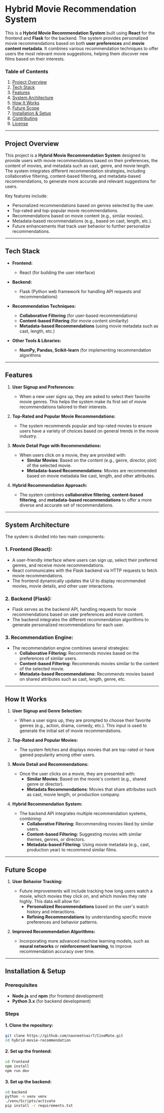 # Hybrid Movie Recommendation System

This is a **Hybrid Movie Recommendation System** built using **React** for the frontend and **Flask** for the backend. The system provides personalized movie recommendations based on both **user preferences** and **movie content metadata**. It combines various recommendation techniques to offer users the most relevant movie suggestions, helping them discover new films based on their interests.

### Table of Contents

1. [Project Overview](#project-overview)
2. [Tech Stack](#tech-stack)
3. [Features](#features)
4. [System Architecture](#system-architecture)
5. [How It Works](#how-it-works)
6. [Future Scope](#future-scope)
7. [Installation & Setup](#installation--setup)
8. [Contributing](#contributing)
9. [License](#license)

---

## Project Overview

This project is a **Hybrid Movie Recommendation System** designed to provide users with movie recommendations based on their preferences, the content of movies, and metadata such as cast, genre, and movie length. The system integrates different recommendation strategies, including collaborative filtering, content-based filtering, and metadata-based recommendations, to generate more accurate and relevant suggestions for users.

Key features include:
- Personalized recommendations based on genres selected by the user.
- Top-rated and top-popular movie recommendations.
- Recommendations based on movie content (e.g., similar movies).
- Metadata-based recommendations (e.g., based on cast, length, etc.).
- Future enhancements that track user behavior to further personalize recommendations.

---

## Tech Stack

- **Frontend:** 
  - React (for building the user interface)
  
- **Backend:** 
  - Flask (Python web framework for handling API requests and recommendations)

- **Recommendation Techniques:**
  - **Collaborative Filtering** (for user-based recommendations)
  - **Content-based Filtering** (for movie content similarity)
  - **Metadata-based Recommendations** (using movie metadata such as cast, length, etc.)

- **Other Tools & Libraries:**
  - **NumPy, Pandas, Scikit-learn** (for implementing recommendation algorithms
  
---

## Features

1. **User Signup and Preferences:** 
   - When a new user signs up, they are asked to select their favorite movie genres. This helps the system make its first set of movie recommendations tailored to their interests.
   
2. **Top-Rated and Popular Movie Recommendations:** 
   - The system recommends popular and top-rated movies to ensure users have a variety of choices based on general trends in the movie industry.

3. **Movie Detail Page with Recommendations:**
   - When users click on a movie, they are provided with:
     - **Similar Movies**: Based on the content (e.g., genre, director, plot) of the selected movie.
     - **Metadata-based Recommendations**: Movies are recommended based on movie metadata like cast, length, and other attributes.
   
4. **Hybrid Recommendation Approach:**
   - The system combines **collaborative filtering**, **content-based filtering**, and **metadata-based recommendations** to offer a more diverse and accurate set of recommendations.

---

## System Architecture

The system is divided into two main components:

### 1. **Frontend (React):**
   - A user-friendly interface where users can sign up, select their preferred genres, and receive movie recommendations.
   - React communicates with the Flask backend via HTTP requests to fetch movie recommendations.
   - The frontend dynamically updates the UI to display recommended movies, movie details, and other user interactions.

### 2. **Backend (Flask):**
   - Flask serves as the backend API, handling requests for movie recommendations based on user preferences and movie content.
   - The backend integrates the different recommendation algorithms to generate personalized recommendations for each user.

### 3. **Recommendation Engine:**
   - The recommendation engine combines several strategies:
     - **Collaborative Filtering:** Recommends movies based on the preferences of similar users.
     - **Content-based Filtering:** Recommends movies similar to the content of the selected movie.
     - **Metadata-based Recommendations:** Recommends movies based on shared attributes such as cast, length, genre, etc.

---

## How It Works

1. **User Signup and Genre Selection:**
   - When a user signs up, they are prompted to choose their favorite genres (e.g., action, drama, comedy, etc.). This input is used to generate the initial set of movie recommendations.

2. **Top-Rated and Popular Movies:**
   - The system fetches and displays movies that are top-rated or have gained popularity among other users.

3. **Movie Detail and Recommendations:**
   - Once the user clicks on a movie, they are presented with:
     - **Similar Movies**: Based on the movie's content (e.g., shared genre or director).
     - **Metadata Recommendations**: Movies that share attributes such as cast, movie length, or production company.
   
4. **Hybrid Recommendation System:**
   - The backend API integrates multiple recommendation systems, combining:
     - **Collaborative Filtering:** Recommending movies liked by similar users.
     - **Content-based Filtering:** Suggesting movies with similar themes, genres, or directors.
     - **Metadata-based Filtering:** Using movie metadata (e.g., cast, production year) to recommend similar films.

---

## Future Scope

1. **User Behavior Tracking:**
   - Future improvements will include tracking how long users watch a movie, which movies they click on, and which movies they rate highly. This data will allow for:
     - **Personalized Recommendations** based on the user's watch history and interactions.
     - **Refining Recommendations** by understanding specific movie preferences and behavior patterns.
   
2. **Improved Recommendation Algorithms:**
   - Incorporating more advanced machine learning models, such as **neural networks** or **reinforcement learning**, to improve recommendation accuracy over time.

---

## Installation & Setup

### Prerequisites

- **Node.js** and **npm** (for frontend development)
- **Python 3.x** (for backend development)

### Steps

#### 1. Clone the repository:
```bash
git clone https://github.com/navneetnair7/CineMate.git
cd hybrid-movie-recommendation
```

#### 2. Set up the frontend:
```bash
cd frontend
npm install
npm run dev
```

#### 3. Set up the backend:
```bash
cd backend
python -m venv venv
./venv/Scripts/activate
pip install -r requirements.txt
```
